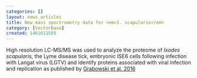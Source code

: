 ```yaml
---
categories: []
layout: news_articles
title: New mass spectrometry data for <em>I. scapularis</em>
category: [VectorBase]
created: 1461611585
---
```

High resolution LC-MS/MS was used to analyze the proteome of <em>Ixodes scapularis</em>, the Lyme disease tick, embryonic ISE6 cells following infection with Langat virus (LGTV) and identify proteins associated with viral infection and replication as published by <a href="http://www.ncbi.nlm.nih.gov/pubmed/26859745">Grabowski et al. 2016</a>
